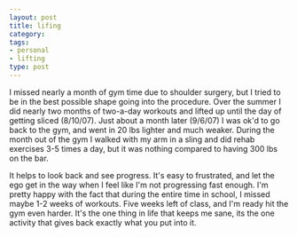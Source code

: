 ```yaml
---
layout: post
title: lifing
category: 
tags: 
- personal
- lifting
type: post
---
```


I missed nearly a month of gym time due to shoulder surgery, but I tried to be in the best possible shape going into the procedure. Over the summer I did nearly two months of two-a-day workouts and lifted up until the day of getting sliced (8/10/07).  Just about a month later (9/6/07) I was ok'd to go back to the gym, and went in 20 lbs lighter and much weaker. During the month out of the gym I walked with my arm in a sling and did rehab exercises 3-5 times a day, but it was nothing compared to having 300 lbs on the bar.

It helps to look back and see progress. It's easy to frustrated, and let the ego get in the way when I feel like I'm not progressing fast enough. I'm pretty happy with the fact that during the entire time in school, I missed maybe 1-2 weeks of workouts.  Five weeks left of class, and I'm ready hit the gym even harder. It's the one thing in life that keeps me sane, its the one activity that gives back exactly what you put into it.
